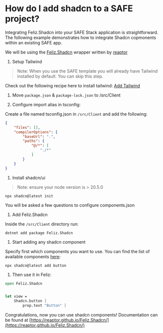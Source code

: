 # How do I add shadcn to a SAFE project?

Integrating Feliz.Shadcn into your SAFE Stack application is straightforward. The following example demonstrates how to integrate Shadcn copmonents within an existing SAFE app.

We will be using the [Feliz.Shadcn](https://github.com/reaptor/feliz.shadcn) wrapper written by [reaptor](https://github.com/reaptor)

1. Setup Tailwind

> Note: When you use the SAFE template you will already have Tailwind installed by default. You can skip this step. 

Check out the following recipe here to install tailwind: [Add Tailwind](https://safe-stack.github.io/docs/recipes/ui/add-tailwind/)

1. Move `package.json` & `package-lock.json` to /src/Client

1. Configure import alias in tsconfig:

Create a file named tsconfig.json in `/src/Client` and add the following:

```json
{
    "files": [],
    "compilerOptions": {
        "baseUrl": ".",
        "paths": {
            "@/*": [
                "./*"
            ]
        }
    }
}
```

1. Install shadcn/ui

> Note: ensure your node version is > 20.5.0

```
npx shadcn@latest init
```

You will be asked a few questions to configure components.json

1.  Add Feliz.Shadcn

Inside the `/src/Client` directory run:

```
dotnet add package Feliz.Shadcn
```

1. Start adding any shadcn component

Specify first which components you want to use.
You can find the list of available components [here](https://reaptor.github.io/Feliz.Shadcn/):

```
npx shadcn@latest add button 
```

1. Then use it in Feliz:

```fsharp
open Feliz.Shadcn


let view = 
    Shadcn.button [
        prop.text "Button" ]

```

Congratulations, now you can use shadcn components!
Documentation can be found at [https://reaptor.github.io/Feliz.Shadcn/](https://reaptor.github.io/Feliz.Shadcn/)

